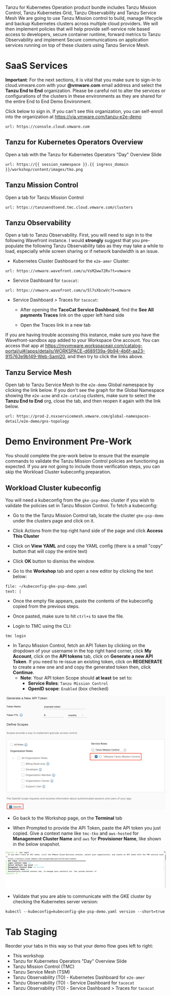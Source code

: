Tanzu for Kubernetes Operation product bundle includes Tanzu Mission Control, Tanzu Kubernetes Grid, Tanzu Observability and Tanzu Service Mesh
We are going to use Tanzu Mission control to build, manage lifecycle and backup Kubernetes clusters across multiple cloud providers. We will then implement policies that will help provide self-service role based access to developers, secure container runtime, forward metrics to Tanzu Observability and implement Secure communications on application services running on top of these clusters using Tanzu Service Mesh.

# SaaS Services
**Important**: For the next sections, it is vital that you  make sure to sign-in to cloud.vmware.com with your **@vmware.com** email address and select the **Tanzu End to End** organization.  Please be careful not to alter the services or configurations of the clusters in these environments as they are shared for the entire End to End Demo Environment.

Click below to sign in.  If you can't see this organization, you can self-enroll into the organization at https://via.vmware.com/tanzu-e2e-demo
```dashboard:open-url
url: https://console.cloud.vmware.com
```

## Tanzu for Kubernetes Operators Overview

Open a tab with the Tanzu for Kubernetes Operators "Day" Overview Slide
```dashboard:open-url
url: https://{{ session_namespace }}.{{ ingress_domain }}/workshop/content/images/tko.png
```

## Tanzu Mission Control

Open a tab for Tanzu Mission Control
```dashboard:open-url
url: https://tanzuendtoend.tmc.cloud.vmware.com/clusters
```

## Tanzu Observability
Open a tab to Tanzu Observability. First, you will need to sign in to the following Wavefront instance.  I would **strongly** suggest that you pre-populate the following Tanzu Observability tabs as they may take a while to load, especially while screen sharing or if network bandwidth is an issue.

- Kubernetes Cluster Dashboard for the `e2e-amer` Cluster:
```dashboard:open-url
url: https://vmware.wavefront.com/u/VsM2ww72Rv?t=vmware
```

- Service Dashboard for `tacocat`:
```dashboard:open-url
url: https://vmware.wavefront.com/u/5l7sXbcwVc?t=vmware
```

- Service Dashboard > Traces for `tacocat`:
  - After opening the **TacoCat Service Dashboard**, find the **See All payments Traces** link on the upper left hand side

  - Open the Traces link in a new tab

If you are having trouble accessing this instance, make sure you have the Wavefront-sandbox app added to your Workspace One account.  You can access that app at https://myvmware.workspaceair.com/catalog-portal/ui#/apps/details/WORKSPACE-d689139a-9b94-4b6f-aa23-915763e9b149-Web-Saml20, and then try to click the links above.

## Tanzu Service Mesh
Open tab to Tanzu Service Mesh to the `e2e-demo` Global namespace by clicking the link below.  If you don't see the graph for the Global Namespace showing the `e2e-acme` and `e2e-catalog` clusters, make sure to select the **Tanzu End to End** org, close the tab, and then reopen it again with the link below.
```dashboard:open-url
url: https://prod-2.nsxservicemesh.vmware.com/global-namespaces-detail/e2e-demo/gns-topology
```

# Demo Environment Pre-Work

You should complete the pre-work below to ensure that the example commands to validate the Tanzu Mission Control policies are functioning as expected.  If you are not going to include those verification steps, you can skip the Workload Cluster kubeconfig preparation.

## Workload Cluster kubeconfig

You will need a kubeconfig from the `gke-psp-demo` cluster if you wish to validate the policies set in Tanzu Mission Control.  To fetch a kubeconfig:

- Go to the the Tanzu Mission Control tab, locate the cluster `gke-psp-demo` under the clusters page and click on it.

- Click Actions from the top right hand side of the page and click **Access This Cluster**

- Click on **View YAML** and copy the YAML config (there is a small "copy" button that will copy the entire text)

- Click **OK** button to dismiss the window.

- Go to the **Workshop** tab and open a new editor by clicking the text below:
```editor:append-lines-to-file
file: ~/kubeconfig-gke-psp-demo.yaml
text: |
```
- Once the empty file appears, paste the contents of the kubeconfig copied from the previous steps.

- Once pasted, make sure to hit `ctrl+s` to save the file.

- Login to TMC using the CLI:
```execute
tmc login
```

- In Tanzu Mission Control, fetch an API Token by clicking on the dropdown of your username in the top right hand corner, click **My Account**, click on the **API tokens** tab, click on **Generate a new API Token**. If you need to re-issue an existing token, click on **REGENERATE** to create a new one and and copy the generated token then, click **Continue**.
  - **Note**: Your API token Scope should **at least** be set to:
    - **Service Roles**: `Tanzu Mission Control`
    - **OpenID scope**: `Enabled` (box checked)

![TMC API Token Access](images/tmc-api-token-access.png)

- Go back to the Workshop page, on the **Terminal** tab

- When Prompted to provide the API Token, paste the API token you just copied. Give a context name like `tmc-tko` and `aws-hosted` for **Management Cluster Name** and `aws` for **Provisioner Name**, like shown in the below snapshot.

![TMC Access Token](images/tmc-access-api.png)

- Validate that you are able to communicate with the GKE cluster by checking the Kubernetes server version:
```execute
kubectl --kubeconfig=kubeconfig-gke-psp-demo.yaml version --short=true
```

# Tab Staging
Reorder your tabs in this way so that your demo flow goes left to right:
- This workshop
- Tanzu for Kubernetes Operators "Day" Overview Slide
- Tanzu Mission Control (TMC)
- Tanzu Service Mesh (TSM)
- Tanzu Observability (TO) - Kubernetes Dashboard for `e2e-amer`
- Tanzu Observability (TO) - Service Dashboard for `tacocat`
- Tanzu Observability (TO) - Service Dashboard > Traces for `tacocat`
